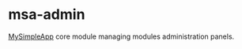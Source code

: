 # msa-admin

[MySimpleApp](https://github.com/mysimpleapp/mysimpleapp) core module managing modules administration panels.

